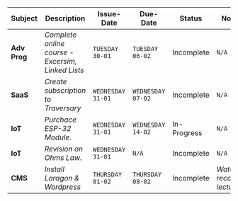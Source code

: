 | **Subject** | **Description** | **Issue-Date** | **Due-Date** | **Status** | **Notes** |
|---------|-------------|------------|---------|--------|--------|
| __Adv Prog__ | *Complete online course - Excersim, Linked Lists* |`TUESDAY 30-01` | `TUESDAY 06-02` | Incomplete | `N/A` |
| __SaaS__ | *Create subscription to Traversary* | `WEDNESDAY 31-01` | `WEDNESDAY 07-02` | Incomplete | `N/A` |
| __IoT__     | *Purchace ESP-32 Module.* | `WEDNESDAY 31-01` | `WEDNESDAY 14-02` | In-Progress | `N/A` |
| __IoT__     | *Revision on Ohms Law.* | `WEDNESDAY 31-01` | `N/A` | Incomplete | `N/A` |
| __CMS__ | *Install Laragon & Wordpress* | `THURSDAY 01-02` | `THURSDAY 08-02` | Incomplete | _Watch recorded lecturer._ |